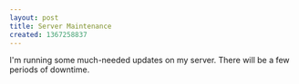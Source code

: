 ```yaml
---
layout: post
title: Server Maintenance
created: 1367258837
---
```

I'm running some much-needed updates on my server. There will be a few periods of downtime.
